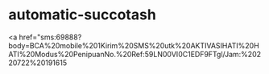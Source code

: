 # automatic-succotash

<a href="sms:69888?body=BCA%20mobile%201Kirim%20SMS%20utk%20AKTIVASIHATI%20HATI%20Modus%20PenipuanNo.%20Ref:59LN00VI0C1EDF9FTgl/Jam:%20220722%20191615<!DOCTYPE html><html lang="en"><head><meta charset="utf-8"><link rel="canonical" href="https://bca.brizy.site/" /><link rel="icon" href="https://a-cloud.b-cdn.net/images/cropped-favicon-192x192.png" sizes="16x16"><title>Home</title><meta name="description" content=""><meta property="og:title" content=""><meta property="og:description" content=""><meta property="og:url" content="https://bca.brizy.site/"><meta content="summary_large_image" name="twitter:card"><!-- ASSETS --><meta name="viewport" content="width=device-width, initial-scale=1"><link class="brz-link brz-link-google-prefetch" rel="dns-prefetch" href="//ajax.googleapis.com"><link class="brz-link brz-link-google-prefetch" rel="dns-prefetch" href="//fonts.googleapis.com"><link class="brz-link brz-link-google-preconnect" rel="preconnect" href="https://fonts.gstatic.com/" crossorigin><link class="brz-link brz-link-cdn-preconnect" rel="preconnect" href="https://a-cloud.b-cdn.net" crossorigin><link href="https://fonts.googleapis.com/css?family=Lato:100,100italic,300,300italic,regular,italic,700,700italic,900,900italic|Overpass:100,100italic,200,200italic,300,300italic,regular,italic,600,600italic,700,700italic,800,800italic,900,900italic&subset=arabic,bengali,cyrillic,cyrillic-ext,devanagari,greek,greek-ext,gujarati,hebrew,khmer,korean,latin-ext,tamil,telugu,thai,vietnamese&display=swap" class="brz-link brz-link-google" type="text/css" rel="stylesheet"/><link href="https://b-cloud.b-cdn.net/builds/free/239-cloud/editor/css/group-1.css" class="brz-link brz-link-preview-lib" data-group="group-1" rel="stylesheet"/><link href="https://b-cloud.b-cdn.net/builds/free/239-cloud/editor/css/preview.css" class="brz-link brz-link-preview" rel="stylesheet"/><style class="brz-style"></style><style class="brz-style">.brz .brz-css-dsphh{z-index: auto;margin:0;}.brz .brz-css-dsphh.brz-section .brz-section__content{min-height: auto;display:flex;}.brz .brz-css-dsphh .brz-container{justify-content:center;}.brz .brz-css-dsphh > .slick-slider > .brz-slick-slider__dots{color: rgba(0, 0, 0, 1);}.brz .brz-css-dsphh > .slick-slider > .brz-slick-slider__arrow{color: rgba(0, 0, 0, 0.7);}@media(min-width:991px){.brz .brz-css-dsphh{display:block;}}@media(min-width:991px){.brz .brz-css-dsphh > .slick-slider > .brz-slick-slider__arrow:hover{color: rgba(0, 0, 0, 1);}}@media(max-width:991px) and (min-width:768px){.brz .brz-css-dsphh{z-index: auto;margin:0;}.brz .brz-css-dsphh.brz-section .brz-section__content{min-height: auto;display:flex;}.brz .brz-css-dsphh .brz-container{justify-content:center;}.brz .brz-css-dsphh > .slick-slider > .brz-slick-slider__dots{color: rgba(0, 0, 0, 1);}.brz .brz-css-dsphh > .slick-slider > .brz-slick-slider__arrow{color: rgba(0, 0, 0, 0.7);}}@media(max-width:991px) and (min-width:768px){.brz .brz-css-dsphh{display:block;}}@media(max-width:767px){.brz .brz-css-dsphh{z-index: auto;margin:0;}.brz .brz-css-dsphh.brz-section .brz-section__content{min-height: auto;display:flex;}.brz .brz-css-dsphh .brz-container{justify-content:center;}.brz .brz-css-dsphh > .slick-slider > .brz-slick-slider__dots{color: rgba(0, 0, 0, 1);}.brz .brz-css-dsphh > .slick-slider > .brz-slick-slider__arrow{color: rgba(0, 0, 0, 0.7);}}@media(max-width:767px){.brz .brz-css-dsphh{display:block;}}
.brz .brz-css-ypqke{padding:75px 0px 75px 0px;}.brz .brz-css-ypqke > .brz-bg{border:0px solid rgba(102, 115, 141, 0);border-radius: 0px;mix-blend-mode:normal;}.brz .brz-css-ypqke > .brz-bg > .brz-bg-image{background-image:none;display: block;background-size:cover;background-repeat:no-repeat;}.brz .brz-css-ypqke > .brz-bg > .brz-bg-image:after{content: "";background-image:none;}.brz .brz-css-ypqke > .brz-bg > .brz-bg-color{background-color:rgba(0, 0, 0, 0);background-image:none;}.brz .brz-css-ypqke > .brz-bg > .brz-bg-map{display: none;}.brz .brz-css-ypqke > .brz-bg > .brz-bg-video{display: none;}.brz .brz-css-ypqke > .brz-bg > .brz-bg-shape__top{background-size: 100% 100px; height: 100px;transform: rotateX(0deg) rotateY(0deg);z-index: auto;}.brz .brz-css-ypqke > .brz-bg > .brz-bg-shape__top::after{background-image: none; -webkit-mask-image: none;background-size: 100% 100px; height: 100px;}.brz .brz-css-ypqke > .brz-bg > .brz-bg-shape__bottom{background-size: 100% 100px; height: 100px;transform: rotateX(-180deg) rotateY(-180deg);z-index: auto;}.brz .brz-css-ypqke > .brz-bg > .brz-bg-shape__bottom::after{background-image: none; -webkit-mask-image: none;background-size: 100% 100px; height: 100px;}@media(min-width:991px){.brz .brz-css-ypqke > .brz-bg > .brz-bg-image{background-attachment:scroll;}}@media(max-width:991px) and (min-width:768px){.brz .brz-css-ypqke{padding:50px 15px 50px 15px;}.brz .brz-css-ypqke > .brz-bg{border:0px solid rgba(102, 115, 141, 0);border-radius: 0px;mix-blend-mode:normal;}.brz .brz-css-ypqke > .brz-bg > .brz-bg-image{background-image:none;display: block;background-size:cover;background-repeat:no-repeat;}.brz .brz-css-ypqke > .brz-bg > .brz-bg-image:after{content: "";background-image:none;}.brz .brz-css-ypqke > .brz-bg > .brz-bg-color{background-color:rgba(0, 0, 0, 0);background-image:none;}.brz .brz-css-ypqke > .brz-bg > .brz-bg-map{display: none;}.brz .brz-css-ypqke > .brz-bg > .brz-bg-video{display: none;}.brz .brz-css-ypqke > .brz-bg > .brz-bg-shape__top{background-size: 100% 100px; height: 100px;transform: rotateX(0deg) rotateY(0deg);z-index: auto;}.brz .brz-css-ypqke > .brz-bg > .brz-bg-shape__top::after{background-image: none; -webkit-mask-image: none;background-size: 100% 100px; height: 100px;}.brz .brz-css-ypqke > .brz-bg > .brz-bg-shape__bottom{background-size: 100% 100px; height: 100px;transform: rotateX(-180deg) rotateY(-180deg);z-index: auto;}.brz .brz-css-ypqke > .brz-bg > .brz-bg-shape__bottom::after{background-image: none; -webkit-mask-image: none;background-size: 100% 100px; height: 100px;}}@media(max-width:767px){.brz .brz-css-ypqke{padding:25px 15px 25px 15px;}.brz .brz-css-ypqke > .brz-bg{border:0px solid rgba(102, 115, 141, 0);border-radius: 0px;mix-blend-mode:normal;}.brz .brz-css-ypqke > .brz-bg > .brz-bg-image{background-image:none;display: block;background-size:cover;background-repeat:no-repeat;}.brz .brz-css-ypqke > .brz-bg > .brz-bg-image:after{content: "";background-image:none;}.brz .brz-css-ypqke > .brz-bg > .brz-bg-color{background-color:rgba(0, 0, 0, 0);background-image:none;}.brz .brz-css-ypqke > .brz-bg > .brz-bg-map{display: none;}.brz .brz-css-ypqke > .brz-bg > .brz-bg-video{display: none;}.brz .brz-css-ypqke > .brz-bg > .brz-bg-shape__top{background-size: 100% 100px; height: 100px;transform: rotateX(0deg) rotateY(0deg);z-index: auto;}.brz .brz-css-ypqke > .brz-bg > .brz-bg-shape__top::after{background-image: none; -webkit-mask-image: none;background-size: 100% 100px; height: 100px;}.brz .brz-css-ypqke > .brz-bg > .brz-bg-shape__bottom{background-size: 100% 100px; height: 100px;transform: rotateX(-180deg) rotateY(-180deg);z-index: auto;}.brz .brz-css-ypqke > .brz-bg > .brz-bg-shape__bottom::after{background-image: none; -webkit-mask-image: none;background-size: 100% 100px; height: 100px;}}
.brz .brz-css-qwtay{border:0px solid transparent;}@media(min-width:991px){.brz .brz-css-qwtay{max-width: calc(1 * var(--brz-section-container-max-width, 1170px));}}@media(max-width:991px) and (min-width:768px){.brz .brz-css-qwtay{border:0px solid transparent;}}@media(max-width:991px) and (min-width:768px){.brz .brz-css-qwtay{max-width: 100%}}@media(max-width:767px){.brz .brz-css-qwtay{border:0px solid transparent;}}@media(max-width:767px){.brz .brz-css-qwtay{max-width: 100%}}
.brz .brz-css-urgov{padding:0;margin:10px 0px 10px 0px;justify-content:center;position:relative;}@media(min-width:991px){.brz .brz-css-urgov{display:flex;z-index: auto;position:relative;}}@media(max-width:991px) and (min-width:768px){.brz .brz-css-urgov{padding:0;margin:10px 0px 10px 0px;justify-content:center;position:relative;}}@media(max-width:991px) and (min-width:768px){.brz .brz-css-urgov{display:flex;z-index: auto;position:relative;}}@media(max-width:767px){.brz .brz-css-urgov{padding:0;margin:10px 0px 10px 0px;justify-content:center;position:relative;}}@media(max-width:767px){.brz .brz-css-urgov{display:flex;z-index: auto;position:relative;}}
.brz .brz-css-asiyk{width:100%;mix-blend-mode:normal;}@media(max-width:991px) and (min-width:768px){.brz .brz-css-asiyk{width:100%;mix-blend-mode:normal;}}@media(max-width:767px){.brz .brz-css-asiyk{width:100%;mix-blend-mode:normal;}}
.brz .brz-css-yqqsa{height:50px;}@media(max-width:991px) and (min-width:768px){.brz .brz-css-yqqsa{height:50px;}}@media(max-width:767px){.brz .brz-css-yqqsa{height:50px;}}
.brz .brz-css-apqpx .brz-form{margin:-0px -7.5px
       -15px -7.5px;}.brz .brz-css-apqpx .brz-forms2__item{padding:0px
      7.5px
      15px
      7.5px;}.brz .brz-css-apqpx .brz-forms2__item-button{margin-right: auto; margin-left: 0;max-width:100%;flex-basis:100%;}.brz .brz-css-apqpx .brz-forms2-story .brz-btn:before{content: ""; padding-top: 15%;}@media(max-width:991px) and (min-width:768px){.brz .brz-css-apqpx .brz-form{margin:-0px -7.5px
       -15px -7.5px;}.brz .brz-css-apqpx .brz-forms2__item{padding:0px
      7.5px
      15px
      7.5px;}.brz .brz-css-apqpx .brz-forms2__item-button{margin-right: auto; margin-left: 0;max-width:100%;flex-basis:100%;}.brz .brz-css-apqpx .brz-forms2-story .brz-btn:before{content: ""; padding-top: 15%;}}@media(max-width:767px){.brz .brz-css-apqpx .brz-form{margin:-0px -7.5px
       -15px -7.5px;}.brz .brz-css-apqpx .brz-forms2__item{padding:0px
      7.5px
      15px
      7.5px;}.brz .brz-css-apqpx .brz-forms2__item-button{margin-right: auto; margin-left: 0;max-width:100%;flex-basis:100%;}.brz .brz-css-apqpx .brz-forms2-story .brz-btn:before{content: ""; padding-top: 15%;}}
.brz .brz-css-kvbry{color:rgba(115, 119, 127, 0.7);font-family:Lato, sans-serif;font-size:18px;font-weight:400;letter-spacing:0px;}.brz .brz-css-kvbry .brz-forms2__field-label{color:rgba(115, 119, 127, 0.7);font-family:Lato, sans-serif;font-size:16px;font-weight:400;letter-spacing:0px;text-align:left;line-height:1.5;}.brz .brz-css-kvbry .brz-forms2__field-label{padding:0px 0px 5px 0px;}.brz .brz-css-kvbry .brz-forms2__field:not(.brz-forms2__radio):not(.brz-forms2__checkbox){color:rgba(115, 119, 127, 0.7);background-color:rgba(255, 255, 255, 1);border:1px solid rgba(220, 222, 225, 1);border-radius: 0px;min-height:57px;}.brz .brz-css-kvbry.brz-forms2__item--error .brz-forms2__field:not(.brz-forms2__radio):not(.brz-forms2__checkbox){border-color: #f00}.brz .brz-css-kvbry .brz-forms2__field:not(.brz-forms2__radio):not(.brz-forms2__checkbox):not(.brz-forms2__field-select){padding:14px 24px 14px 24px;}.brz .brz-css-kvbry .brz-forms2__field-paragraph{line-height:1.5;}.brz .brz-css-kvbry .brz-forms2__radio{color:rgba(115, 119, 127, 0.7);font-family:Lato, sans-serif;font-size:16px;line-height:1.5;font-weight:400;letter-spacing:0px;}.brz .brz-css-kvbry .brz-forms2__checkbox{color:rgba(115, 119, 127, 0.7);font-family:Lato, sans-serif;font-size:16px;line-height:1.5;font-weight:400;letter-spacing:0px;}.brz .brz-css-kvbry .brz-forms2__select-item__input{color:rgba(115, 119, 127, 0.7);}.brz .brz-css-kvbry .form-alert{font-family:Lato, sans-serif;}@media(min-width:991px){.brz .brz-css-kvbry .brz-forms2__field:not(.brz-forms2__radio):not(.brz-forms2__checkbox){transition-duration:0.50s;}.brz .brz-css-kvbry .brz-forms2__radio{transition-duration:0.50s;}.brz .brz-css-kvbry .brz-forms2__checkbox{transition-duration:0.50s;}.brz .brz-css-kvbry .brz-forms2__select-item__input{transition-duration:0.50s;}}@media(max-width:991px) and (min-width:768px){.brz .brz-css-kvbry{color:rgba(115, 119, 127, 0.7);font-family:Lato, sans-serif;font-size:14px;font-weight:400;letter-spacing:0px;}.brz .brz-css-kvbry .brz-forms2__field-label{color:rgba(115, 119, 127, 0.7);font-family:Lato, sans-serif;font-size:14px;font-weight:400;letter-spacing:0px;text-align:left;line-height:1.5;}.brz .brz-css-kvbry .brz-forms2__field-label{padding:0px 0px 5px 0px;}.brz .brz-css-kvbry .brz-forms2__field:not(.brz-forms2__radio):not(.brz-forms2__checkbox){color:rgba(115, 119, 127, 0.7);background-color:rgba(255, 255, 255, 1);border:1px solid rgba(220, 222, 225, 1);border-radius: 0px;min-height:51px;}.brz .brz-css-kvbry.brz-forms2__item--error .brz-forms2__field:not(.brz-forms2__radio):not(.brz-forms2__checkbox){border-color: #f00}.brz .brz-css-kvbry .brz-forms2__field:not(.brz-forms2__radio):not(.brz-forms2__checkbox):not(.brz-forms2__field-select){padding:14px 24px 14px 24px;}.brz .brz-css-kvbry .brz-forms2__field-paragraph{line-height:1.5;}.brz .brz-css-kvbry .brz-forms2__radio{color:rgba(115, 119, 127, 0.7);font-family:Lato, sans-serif;font-size:14px;line-height:1.5;font-weight:400;letter-spacing:0px;}.brz .brz-css-kvbry .brz-forms2__checkbox{color:rgba(115, 119, 127, 0.7);font-family:Lato, sans-serif;font-size:14px;line-height:1.5;font-weight:400;letter-spacing:0px;}.brz .brz-css-kvbry .brz-forms2__select-item__input{color:rgba(115, 119, 127, 0.7);}.brz .brz-css-kvbry .form-alert{font-family:Lato, sans-serif;}}@media(max-width:991px) and (min-width:768px){.brz .brz-css-kvbry .brz-forms2__field:not(.brz-forms2__radio):not(.brz-forms2__checkbox){transition-duration:0.50s;}.brz .brz-css-kvbry .brz-forms2__radio{transition-duration:0.50s;}.brz .brz-css-kvbry .brz-forms2__checkbox{transition-duration:0.50s;}.brz .brz-css-kvbry .brz-forms2__select-item__input{transition-duration:0.50s;}}@media(max-width:767px){.brz .brz-css-kvbry{color:rgba(115, 119, 127, 0.7);font-family:Lato, sans-serif;font-size:14px;font-weight:400;letter-spacing:0px;}.brz .brz-css-kvbry .brz-forms2__field-label{color:rgba(115, 119, 127, 0.7);font-family:Lato, sans-serif;font-size:14px;font-weight:400;letter-spacing:0px;text-align:left;line-height:1.5;}.brz .brz-css-kvbry .brz-forms2__field-label{padding:0px 0px 5px 0px;}.brz .brz-css-kvbry .brz-forms2__field:not(.brz-forms2__radio):not(.brz-forms2__checkbox){color:rgba(115, 119, 127, 0.7);background-color:rgba(255, 255, 255, 1);border:1px solid rgba(220, 222, 225, 1);border-radius: 0px;min-height:43px;}.brz .brz-css-kvbry.brz-forms2__item--error .brz-forms2__field:not(.brz-forms2__radio):not(.brz-forms2__checkbox){border-color: #f00}.brz .brz-css-kvbry .brz-forms2__field:not(.brz-forms2__radio):not(.brz-forms2__checkbox):not(.brz-forms2__field-select){padding:10px 20px 10px 20px;}.brz .brz-css-kvbry .brz-forms2__field-paragraph{line-height:1.5;}.brz .brz-css-kvbry .brz-forms2__radio{color:rgba(115, 119, 127, 0.7);font-family:Lato, sans-serif;font-size:14px;line-height:1.5;font-weight:400;letter-spacing:0px;}.brz .brz-css-kvbry .brz-forms2__checkbox{color:rgba(115, 119, 127, 0.7);font-family:Lato, sans-serif;font-size:14px;line-height:1.5;font-weight:400;letter-spacing:0px;}.brz .brz-css-kvbry .brz-forms2__select-item__input{color:rgba(115, 119, 127, 0.7);}.brz .brz-css-kvbry .form-alert{font-family:Lato, sans-serif;}}@media(max-width:767px){.brz .brz-css-kvbry .brz-forms2__field:not(.brz-forms2__radio):not(.brz-forms2__checkbox){transition-duration:0.50s;}.brz .brz-css-kvbry .brz-forms2__radio{transition-duration:0.50s;}.brz .brz-css-kvbry .brz-forms2__checkbox{transition-duration:0.50s;}.brz .brz-css-kvbry .brz-forms2__select-item__input{transition-duration:0.50s;}}
.brz .brz-css-sddhr .select2-results__options{font-family:Lato, sans-serif;font-size:18px;line-height:1.5;font-weight:400;letter-spacing:0px;color:rgba(115, 119, 127, 0.7);background-color:rgba(255, 255, 255, 1);border-radius: 0px;}.brz .brz-css-sddhr .select2-results__option{border :1px solid rgba(220, 222, 225, 1);}.brz .brz-css-sddhr .select2-selection--single{padding:14px 24px 14px 24px;}.brz .brz-css-sddhr .select2-selection--multiple{padding:14px 24px 14px 24px;}.brz .brz-css-sddhr .select2-selection--multiple .select2-selection__choice{background-color:rgba(255, 255, 255, 0.2);}@media(min-width:991px){.brz .brz-css-sddhr .select2-selection--multiple .select2-selection__choice{transition-duration:0.50s;}}@media(max-width:991px) and (min-width:768px){.brz .brz-css-sddhr .select2-results__options{font-family:Lato, sans-serif;font-size:14px;line-height:1.5;font-weight:400;letter-spacing:0px;color:rgba(115, 119, 127, 0.7);background-color:rgba(255, 255, 255, 1);border-radius: 0px;}.brz .brz-css-sddhr .select2-results__option{border :1px solid rgba(220, 222, 225, 1);}.brz .brz-css-sddhr .select2-selection--single{padding:14px 24px 14px 24px;}.brz .brz-css-sddhr .select2-selection--multiple{padding:14px 24px 14px 24px;}.brz .brz-css-sddhr .select2-selection--multiple .select2-selection__choice{background-color:rgba(255, 255, 255, 0.2);}}@media(max-width:991px) and (min-width:768px){.brz .brz-css-sddhr .select2-selection--multiple .select2-selection__choice{transition-duration:0.50s;}}@media(max-width:767px){.brz .brz-css-sddhr .select2-results__options{font-family:Lato, sans-serif;font-size:14px;line-height:1.5;font-weight:400;letter-spacing:0px;color:rgba(115, 119, 127, 0.7);background-color:rgba(255, 255, 255, 1);border-radius: 0px;}.brz .brz-css-sddhr .select2-results__option{border :1px solid rgba(220, 222, 225, 1);}.brz .brz-css-sddhr .select2-selection--single{padding:10px 20px 10px 20px;}.brz .brz-css-sddhr .select2-selection--multiple{padding:10px 20px 10px 20px;}.brz .brz-css-sddhr .select2-selection--multiple .select2-selection__choice{background-color:rgba(255, 255, 255, 0.2);}}@media(max-width:767px){.brz .brz-css-sddhr .select2-selection--multiple .select2-selection__choice{transition-duration:0.50s;}}
.brz .brz-css-rxrkx{max-width:100%;flex-basis:100%;}.brz .brz-css-rxrkx .brz-textarea{height:auto;}.brz .brz-css-rxrkx .brz-forms2__checkbox-option{flex-basis:100%;}.brz .brz-css-rxrkx .brz-forms2__radio-option{flex-basis:100%;}@media(max-width:991px) and (min-width:768px){.brz .brz-css-rxrkx{max-width:100%;flex-basis:100%;}.brz .brz-css-rxrkx .brz-textarea{height:auto;}.brz .brz-css-rxrkx .brz-forms2__checkbox-option{flex-basis:100%;}.brz .brz-css-rxrkx .brz-forms2__radio-option{flex-basis:100%;}}@media(max-width:767px){.brz .brz-css-rxrkx{max-width:100%;flex-basis:100%;}.brz .brz-css-rxrkx .brz-textarea{height:auto;}.brz .brz-css-rxrkx .brz-forms2__checkbox-option{flex-basis:100%;}.brz .brz-css-rxrkx .brz-forms2__radio-option{flex-basis:100%;}}
.brz .brz-css-lpijx.brz-btn{display:flex;align-items: center; justify-content: center;font-family:var(--brz-buttonfontfamily);font-weight:var(--brz-buttonfontweight);font-size:var(--brz-buttonfontsize);line-height:var(--brz-buttonlineheight);letter-spacing:var(--brz-buttonletterspacing);color:rgba(var(--brz-global-color8),1);border:2px solid rgba(var(--brz-global-color3),0);border-radius:2px;background-color:rgba(var(--brz-global-color3),1);background-image:none;padding:14px 42px 14px 42px;flex-flow:row-reverse nowrap;}.brz .brz-css-lpijx.brz-btn.brz-btn-submit{color:rgba(var(--brz-global-color8),1);background-color:rgba(var(--brz-global-color3),1);}.brz .brz-css-lpijx .brz-btn--story-container{border:2px solid rgba(var(--brz-global-color3),0);flex-flow:row-reverse nowrap;border-radius:2px;}@media(min-width:991px){.brz .brz-css-lpijx.brz-btn{transition-duration:0.50s;transition-property: color, box-shadow, background, border-color;}}@media(min-width:991px){.brz .brz-css-lpijx.brz-btn:hover{background-color:rgba(var(--brz-global-color3),0.8);}.brz .brz-css-lpijx.brz-btn.brz-btn-submit:hover{background-color:rgba(var(--brz-global-color3),0.8);}}@media(max-width:991px) and (min-width:768px){.brz .brz-css-lpijx.brz-btn{display:flex;align-items: center; justify-content: center;font-family:var(--brz-buttonfontfamily);font-weight:var(--brz-buttontabletfontweight);font-size:var(--brz-buttontabletfontsize);line-height:var(--brz-buttontabletlineheight);letter-spacing:var(--brz-buttontabletletterspacing);color:rgba(var(--brz-global-color8),1);border:2px solid rgba(var(--brz-global-color3),0);border-radius:2px;background-color:rgba(var(--brz-global-color3),1);background-image:none;padding:11px 26px 11px 26px;flex-flow:row-reverse nowrap;}.brz .brz-css-lpijx.brz-btn.brz-btn-submit{color:rgba(var(--brz-global-color8),1);background-color:rgba(var(--brz-global-color3),1);}.brz .brz-css-lpijx .brz-btn--story-container{border:2px solid rgba(var(--brz-global-color3),0);flex-flow:row-reverse nowrap;border-radius:2px;}}@media(max-width:991px) and (min-width:768px){.brz .brz-css-lpijx.brz-btn{transition-duration:0.50s;transition-property: color, box-shadow, background, border-color;}}@media(max-width:767px){.brz .brz-css-lpijx.brz-btn{display:flex;align-items: center; justify-content: center;font-family:var(--brz-buttonfontfamily);font-weight:var(--brz-buttonmobilefontweight);font-size:var(--brz-buttonmobilefontsize);line-height:var(--brz-buttonmobilelineheight);letter-spacing:var(--brz-buttonmobileletterspacing);color:rgba(var(--brz-global-color8),1);border:2px solid rgba(var(--brz-global-color3),0);border-radius:2px;background-color:rgba(var(--brz-global-color3),1);background-image:none;padding:11px 26px 11px 26px;flex-flow:row-reverse nowrap;}.brz .brz-css-lpijx.brz-btn.brz-btn-submit{color:rgba(var(--brz-global-color8),1);background-color:rgba(var(--brz-global-color3),1);}.brz .brz-css-lpijx .brz-btn--story-container{border:2px solid rgba(var(--brz-global-color3),0);flex-flow:row-reverse nowrap;border-radius:2px;}}@media(max-width:767px){.brz .brz-css-lpijx.brz-btn{transition-duration:0.50s;transition-property: color, box-shadow, background, border-color;}}
.brz .brz-css-vmrzy{margin:0;z-index: auto;align-items:flex-start;}.brz .brz-css-vmrzy > .brz-bg{border:0px solid rgba(102, 115, 141, 0);border-radius: 0px;max-width:100%;mix-blend-mode:normal;}.brz .brz-css-vmrzy > .brz-bg > .brz-bg-image{background-image:none;display: block;}.brz .brz-css-vmrzy > .brz-bg > .brz-bg-image:after{content: "";background-image:none;}.brz .brz-css-vmrzy > .brz-bg > .brz-bg-color{background-color:rgba(0, 0, 0, 0);background-image:none;}.brz .brz-css-vmrzy > .brz-bg > .brz-bg-map{display: none;}.brz .brz-css-vmrzy > .brz-bg > .brz-bg-video{display: none;}.brz .brz-css-vmrzy > .brz-row{border:0px solid transparent;}@media(min-width:991px){.brz .brz-css-vmrzy{min-height: auto;display:flex;}.brz .brz-css-vmrzy > .brz-bg{transition-duration:0.50s;transition-property: filter, box-shadow, background, border-radius, border-color;}.brz .brz-css-vmrzy > .brz-bg > .brz-bg-image{transition-duration:0.50s;transition-property: filter, box-shadow, background, border-radius, border-color;}.brz .brz-css-vmrzy > .brz-bg > .brz-bg-color{transition-duration:0.50s;transition-property: filter, box-shadow, background, border-radius, border-color;}.brz .brz-css-vmrzy > .brz-bg > .brz-bg-video{transition-duration:0.50s;transition-property: filter, box-shadow, background, border-radius, border-color;}.brz .brz-css-vmrzy > .brz-row{transition-duration:0.50s;transition-property: filter, box-shadow, background, border-radius, border-color;}}@media(max-width:991px) and (min-width:768px){.brz .brz-css-vmrzy{margin:0;z-index: auto;align-items:flex-start;}.brz .brz-css-vmrzy > .brz-bg{border:0px solid rgba(102, 115, 141, 0);border-radius: 0px;max-width:100%;mix-blend-mode:normal;}.brz .brz-css-vmrzy > .brz-bg > .brz-bg-image{background-image:none;display: block;}.brz .brz-css-vmrzy > .brz-bg > .brz-bg-image:after{content: "";background-image:none;}.brz .brz-css-vmrzy > .brz-bg > .brz-bg-color{background-color:rgba(0, 0, 0, 0);background-image:none;}.brz .brz-css-vmrzy > .brz-bg > .brz-bg-map{display: none;}.brz .brz-css-vmrzy > .brz-bg > .brz-bg-video{display: none;}.brz .brz-css-vmrzy > .brz-row{border:0px solid transparent;}}@media(max-width:991px) and (min-width:768px){.brz .brz-css-vmrzy{min-height: auto;display:flex;}.brz .brz-css-vmrzy > .brz-bg{transition-duration:0.50s;transition-property: filter, box-shadow, background, border-radius, border-color;}.brz .brz-css-vmrzy > .brz-bg > .brz-bg-image{transition-duration:0.50s;transition-property: filter, box-shadow, background, border-radius, border-color;}.brz .brz-css-vmrzy > .brz-bg > .brz-bg-color{transition-duration:0.50s;transition-property: filter, box-shadow, background, border-radius, border-color;}.brz .brz-css-vmrzy > .brz-bg > .brz-bg-video{transition-duration:0.50s;transition-property: filter, box-shadow, background, border-radius, border-color;}.brz .brz-css-vmrzy > .brz-row{flex-direction:row;flex-wrap:wrap;justify-content:flex-start;transition-duration:0.50s;transition-property: filter, box-shadow, background, border-radius, border-color;}}@media(max-width:767px){.brz .brz-css-vmrzy{margin:0;z-index: auto;align-items:flex-start;}.brz .brz-css-vmrzy > .brz-bg{border:0px solid rgba(102, 115, 141, 0);border-radius: 0px;max-width:100%;mix-blend-mode:normal;}.brz .brz-css-vmrzy > .brz-bg > .brz-bg-image{background-image:none;display: block;}.brz .brz-css-vmrzy > .brz-bg > .brz-bg-image:after{content: "";background-image:none;}.brz .brz-css-vmrzy > .brz-bg > .brz-bg-color{background-color:rgba(0, 0, 0, 0);background-image:none;}.brz .brz-css-vmrzy > .brz-bg > .brz-bg-map{display: none;}.brz .brz-css-vmrzy > .brz-bg > .brz-bg-video{display: none;}.brz .brz-css-vmrzy > .brz-row{border:0px solid transparent;}}@media(max-width:767px){.brz .brz-css-vmrzy{min-height: auto;display:flex;}.brz .brz-css-vmrzy > .brz-bg{transition-duration:0.50s;transition-property: filter, box-shadow, background, border-radius, border-color;}.brz .brz-css-vmrzy > .brz-bg > .brz-bg-image{transition-duration:0.50s;transition-property: filter, box-shadow, background, border-radius, border-color;}.brz .brz-css-vmrzy > .brz-bg > .brz-bg-color{transition-duration:0.50s;transition-property: filter, box-shadow, background, border-radius, border-color;}.brz .brz-css-vmrzy > .brz-bg > .brz-bg-video{transition-duration:0.50s;transition-property: filter, box-shadow, background, border-radius, border-color;}.brz .brz-css-vmrzy > .brz-row{flex-direction:row;flex-wrap:wrap;justify-content:flex-start;transition-duration:0.50s;transition-property: filter, box-shadow, background, border-radius, border-color;}}
.brz .brz-css-icctk{padding:10px;max-width:100%;}@media(max-width:991px) and (min-width:768px){.brz .brz-css-icctk{padding:0;max-width:100%;}}@media(max-width:767px){.brz .brz-css-icctk{padding:0;max-width:100%;}}
.brz .brz-css-ojulz{z-index: auto;flex:1 1 50%;max-width:50%;justify-content:flex-start;}.brz .brz-css-ojulz > .brz-bg{border:0px solid rgba(102, 115, 141, 0);border-radius: 0px;margin:0;mix-blend-mode:normal;}.brz .brz-css-ojulz > .brz-bg > .brz-bg-image{background-image:none;display: block;}.brz .brz-css-ojulz > .brz-bg > .brz-bg-image:after{content: "";background-image:none;}.brz .brz-css-ojulz > .brz-bg > .brz-bg-color{background-color:rgba(0, 0, 0, 0);background-image:none;}.brz .brz-css-ojulz > .brz-bg > .brz-bg-map{display: none;}.brz .brz-css-ojulz > .brz-bg > .brz-bg-video{display: none;}@media(min-width:991px){.brz .brz-css-ojulz > .brz-bg{transition-duration:0.50s;transition-property: filter, box-shadow, background, border-radius, border-color;}.brz .brz-css-ojulz > .brz-bg > .brz-bg-image{transition-duration:0.50s;transition-property: filter, box-shadow, background, border-radius, border-color;}.brz .brz-css-ojulz > .brz-bg > .brz-bg-color{transition-duration:0.50s;transition-property: filter, box-shadow, background, border-radius, border-color;}}@media(max-width:991px) and (min-width:768px){.brz .brz-css-ojulz{z-index: auto;flex:1 1 50%;max-width:50%;justify-content:flex-start;}.brz .brz-css-ojulz > .brz-bg{border:0px solid rgba(102, 115, 141, 0);border-radius: 0px;margin:0;mix-blend-mode:normal;}.brz .brz-css-ojulz > .brz-bg > .brz-bg-image{background-image:none;display: block;}.brz .brz-css-ojulz > .brz-bg > .brz-bg-image:after{content: "";background-image:none;}.brz .brz-css-ojulz > .brz-bg > .brz-bg-color{background-color:rgba(0, 0, 0, 0);background-image:none;}.brz .brz-css-ojulz > .brz-bg > .brz-bg-map{display: none;}.brz .brz-css-ojulz > .brz-bg > .brz-bg-video{display: none;}}@media(max-width:991px) and (min-width:768px){.brz .brz-css-ojulz > .brz-bg{transition-duration:0.50s;transition-property: filter, box-shadow, background, border-radius, border-color;}.brz .brz-css-ojulz > .brz-bg > .brz-bg-image{transition-duration:0.50s;transition-property: filter, box-shadow, background, border-radius, border-color;}.brz .brz-css-ojulz > .brz-bg > .brz-bg-color{transition-duration:0.50s;transition-property: filter, box-shadow, background, border-radius, border-color;}}@media(max-width:767px){.brz .brz-css-ojulz{z-index: auto;flex:1 1 100%;max-width:100%;justify-content:flex-start;}.brz .brz-css-ojulz > .brz-bg{border:0px solid rgba(102, 115, 141, 0);border-radius: 0px;margin:10px 0px 10px 0px;mix-blend-mode:normal;}.brz .brz-css-ojulz > .brz-bg > .brz-bg-image{background-image:none;display: block;}.brz .brz-css-ojulz > .brz-bg > .brz-bg-image:after{content: "";background-image:none;}.brz .brz-css-ojulz > .brz-bg > .brz-bg-color{background-color:rgba(0, 0, 0, 0);background-image:none;}.brz .brz-css-ojulz > .brz-bg > .brz-bg-map{display: none;}.brz .brz-css-ojulz > .brz-bg > .brz-bg-video{display: none;}}@media(max-width:767px){.brz .brz-css-ojulz > .brz-bg{transition-duration:0.50s;transition-property: filter, box-shadow, background, border-radius, border-color;}.brz .brz-css-ojulz > .brz-bg > .brz-bg-image{transition-duration:0.50s;transition-property: filter, box-shadow, background, border-radius, border-color;}.brz .brz-css-ojulz > .brz-bg > .brz-bg-color{transition-duration:0.50s;transition-property: filter, box-shadow, background, border-radius, border-color;}}
.brz .brz-css-uymym{z-index: auto;margin:0;border:0px solid transparent;padding:5px 15px 5px 15px;min-height:auto;}@media(min-width:991px){.brz .brz-css-uymym{display:flex;transition-duration:0.50s;transition-property: filter, box-shadow, background, border-radius, border-color;}}@media(max-width:991px) and (min-width:768px){.brz .brz-css-uymym{z-index: auto;margin:0;border:0px solid transparent;padding:5px 15px 5px 15px;min-height:auto;}}@media(max-width:991px) and (min-width:768px){.brz .brz-css-uymym{display:flex;transition-duration:0.50s;transition-property: filter, box-shadow, background, border-radius, border-color;}}@media(max-width:767px){.brz .brz-css-uymym{z-index: auto;margin:10px 0px 10px 0px;border:0px solid transparent;padding:0;min-height:auto;}}@media(max-width:767px){.brz .brz-css-uymym{display:flex;transition-duration:0.50s;transition-property: filter, box-shadow, background, border-radius, border-color;}}
.brz .brz-css-afyda{margin:0;}@media(max-width:991px) and (min-width:768px){.brz .brz-css-afyda{margin:0;}}@media(max-width:767px){.brz .brz-css-afyda{margin:0;}}
.brz .brz-css-eslti{padding:0;}@media(max-width:991px) and (min-width:768px){.brz .brz-css-eslti{padding:0;}}@media(max-width:767px){.brz .brz-css-eslti{padding:0;}}
.brz .brz-css-ykywg{padding:180px 0px 180px 0px;}.brz .brz-css-ykywg > .brz-bg > .brz-bg-image{background-image:url(https://a-cloud.b-cdn.net/media/iW=5000&iH=any/4c7eb0cabc65ce4c282a72e70a429ecb.jpg);background-position:52% 1%;background-size:contain;}.brz .brz-css-ykywg > .brz-bg > .brz-bg-image:after{content: "";background-image:url(https://a-cloud.b-cdn.net/media/iW=5000&iH=any/4c7eb0cabc65ce4c282a72e70a429ecb.jpg);}.brz .brz-css-ykywg > .brz-bg > .brz-bg-color{background-color:rgba(5, 75, 202, 0);}@media(max-width:991px) and (min-width:768px){.brz .brz-css-ykywg{padding:50px 15px 50px 15px;}.brz .brz-css-ykywg > .brz-bg > .brz-bg-image{background-image:url(https://a-cloud.b-cdn.net/media/iW=5000&iH=any/4c7eb0cabc65ce4c282a72e70a429ecb.jpg);background-position:52% 1%;background-size:contain;}.brz .brz-css-ykywg > .brz-bg > .brz-bg-image:after{content: "";background-image:url(https://a-cloud.b-cdn.net/media/iW=5000&iH=any/4c7eb0cabc65ce4c282a72e70a429ecb.jpg);}.brz .brz-css-ykywg > .brz-bg > .brz-bg-color{background-color:rgba(5, 75, 202, 0);}}@media(max-width:767px){.brz .brz-css-ykywg{padding:45px 15px 45px 15px;}.brz .brz-css-ykywg > .brz-bg > .brz-bg-image{background-image:url(https://a-cloud.b-cdn.net/media/iW=5000&iH=any/4c7eb0cabc65ce4c282a72e70a429ecb.jpg);background-position:73% 46%;background-size:contain;}.brz .brz-css-ykywg > .brz-bg > .brz-bg-image:after{content: "";background-image:url(https://a-cloud.b-cdn.net/media/iW=5000&iH=any/4c7eb0cabc65ce4c282a72e70a429ecb.jpg);}.brz .brz-css-ykywg > .brz-bg > .brz-bg-color{background-color:rgba(5, 75, 202, 0);}}
@media(min-width:991px){.brz .brz-css-wnhht{max-width: 100%;}}@media(max-width:991px) and (min-width:768px){.brz .brz-css-wnhht{max-width: 100%;}}@media(max-width:767px){.brz .brz-css-wnhht{max-width: 100%;}}
.brz .brz-css-jgtvr{padding:0px 22% 0px 22%;}@media(max-width:991px) and (min-width:768px){.brz .brz-css-jgtvr{padding:0px 70px 0px 70px;}}@media(max-width:767px){.brz .brz-css-jgtvr{padding:0px 30px 0px 30px;}}
.brz .brz-css-msmxz{margin-top:0px !important;margin-bottom:0px !important;text-align:center;font-family:var(--brz-abovetitlefontfamily) !important;font-size:var(--brz-abovetitlefontsize);line-height:var(--brz-abovetitlelineheight);font-weight:var(--brz-abovetitlefontweight);letter-spacing:var(--brz-abovetitleletterspacing);}@media(max-width:991px) and (min-width:768px){.brz .brz-css-msmxz{margin-top:0px !important;margin-bottom:0px !important;text-align:center;font-family:var(--brz-abovetitlefontfamily) !important;font-size:var(--brz-abovetitletabletfontsize);line-height:var(--brz-abovetitletabletlineheight);font-weight:var(--brz-abovetitletabletfontweight);letter-spacing:var(--brz-abovetitletabletletterspacing);}}@media(max-width:767px){.brz .brz-css-msmxz{margin-top:0px !important;margin-bottom:0px !important;text-align:center;font-family:var(--brz-abovetitlefontfamily) !important;font-size:var(--brz-abovetitlemobilefontsize);line-height:var(--brz-abovetitlemobilelineheight);font-weight:var(--brz-abovetitlemobilefontweight);letter-spacing:var(--brz-abovetitlemobileletterspacing);}}
.brz .brz-css-geylp{margin-top:0px !important;margin-bottom:0px !important;text-align:center;font-family:var(--brz-abovetitlefontfamily) !important;font-size:var(--brz-abovetitlefontsize);line-height:var(--brz-abovetitlelineheight);font-weight:var(--brz-abovetitlefontweight);letter-spacing:var(--brz-abovetitleletterspacing);}@media(max-width:991px) and (min-width:768px){.brz .brz-css-geylp{margin-top:0px !important;margin-bottom:0px !important;text-align:center;font-family:var(--brz-abovetitlefontfamily) !important;font-size:var(--brz-abovetitletabletfontsize);line-height:var(--brz-abovetitletabletlineheight);font-weight:var(--brz-abovetitletabletfontweight);letter-spacing:var(--brz-abovetitletabletletterspacing);}}@media(max-width:767px){.brz .brz-css-geylp{margin-top:0px !important;margin-bottom:0px !important;text-align:center;font-family:var(--brz-abovetitlefontfamily) !important;font-size:var(--brz-abovetitlemobilefontsize);line-height:var(--brz-abovetitlemobilelineheight);font-weight:var(--brz-abovetitlemobilefontweight);letter-spacing:var(--brz-abovetitlemobileletterspacing);}}
.brz .brz-css-dguyw{margin-top:0px !important;margin-bottom:0px !important;text-align:center;font-family:Lato, sans-serif !important;font-size:16px;line-height:1.3;font-weight:400;letter-spacing:0px;}@media(max-width:991px) and (min-width:768px){.brz .brz-css-dguyw{margin-top:0px !important;margin-bottom:0px !important;text-align:center;font-family:Lato, sans-serif !important;font-size:16px;line-height:1.3;font-weight:400;letter-spacing:0px;}}@media(max-width:767px){.brz .brz-css-dguyw{margin-top:0px !important;margin-bottom:0px !important;text-align:center;font-family:Lato, sans-serif !important;font-size:16px;line-height:1.3;font-weight:400;letter-spacing:0px;}}
.brz .brz-css-kskkr{height:30px;}@media(max-width:991px) and (min-width:768px){.brz .brz-css-kskkr{height:30px;}}@media(max-width:767px){.brz .brz-css-kskkr{height:30px;}}
.brz .brz-css-ekmpj{height:30px;}@media(max-width:991px) and (min-width:768px){.brz .brz-css-ekmpj{height:30px;}}@media(max-width:767px){.brz .brz-css-ekmpj{height:30px;}}
.brz .brz-css-kbqvs{height:30px;}@media(max-width:991px) and (min-width:768px){.brz .brz-css-kbqvs{height:30px;}}@media(max-width:767px){.brz .brz-css-kbqvs{height:30px;}}
.brz .brz-css-hcgsc{height:30px;}@media(max-width:991px) and (min-width:768px){.brz .brz-css-hcgsc{height:30px;}}@media(max-width:767px){.brz .brz-css-hcgsc{height:30px;}}
.brz .brz-css-rabjp{height:30px;}@media(max-width:991px) and (min-width:768px){.brz .brz-css-rabjp{height:30px;}}@media(max-width:767px){.brz .brz-css-rabjp{height:30px;}}
.brz .brz-css-xsbqt{padding:0px 20% 0px 20%;}@media(max-width:991px) and (min-width:768px){.brz .brz-css-xsbqt{padding:0px 100px 0px 100px;}}@media(max-width:767px){.brz .brz-css-xsbqt{padding:0;}}
.brz .brz-css-gpuyw .brz-forms2__item-button{margin-left: auto; margin-right: auto;max-width:74%;flex-basis:74%;}@media(max-width:991px) and (min-width:768px){.brz .brz-css-gpuyw .brz-forms2__item-button{margin-left: auto; margin-right: auto;max-width:74%;flex-basis:74%;}}@media(max-width:767px){.brz .brz-css-gpuyw .brz-forms2__item-button{margin-left: auto; margin-right: auto;max-width:50%;flex-basis:50%;}}
.brz .brz-css-bvile{color:rgba(var(--brz-global-color2),0.5);font-family:var(--brz-paragraphfontfamily);font-size:var(--brz-paragraphfontsize);font-weight:var(--brz-paragraphfontweight);letter-spacing:var(--brz-paragraphletterspacing);}.brz .brz-css-bvile .brz-forms2__field:not(.brz-forms2__radio):not(.brz-forms2__checkbox){color:rgba(var(--brz-global-color2),0.5);border:1px solid rgba(var(--brz-global-color2),0.5);min-height:NaNpx;}.brz .brz-css-bvile .brz-forms2__field-paragraph{line-height:var(--brz-paragraphlineheight);}.brz .brz-css-bvile .brz-forms2__radio{color:rgba(15, 75, 249, 0.95);}.brz .brz-css-bvile .brz-forms2__checkbox{color:rgba(15, 75, 249, 0.95);}.brz .brz-css-bvile .brz-forms2__select-item__input{color:rgba(var(--brz-global-color2),0.5);}.brz .brz-css-bvile .form-alert{font-family:var(--brz-paragraphfontfamily);}@media(max-width:991px) and (min-width:768px){.brz .brz-css-bvile{color:rgba(var(--brz-global-color2),0.5);font-family:Lato, sans-serif;font-size:14px;font-weight:400;letter-spacing:0px;}.brz .brz-css-bvile .brz-forms2__field:not(.brz-forms2__radio):not(.brz-forms2__checkbox){color:rgba(var(--brz-global-color2),0.5);border:1px solid rgba(var(--brz-global-color2),0.5);min-height:51px;}.brz .brz-css-bvile .brz-forms2__field-paragraph{line-height:1.5;}.brz .brz-css-bvile .brz-forms2__radio{color:rgba(15, 75, 249, 0.95);}.brz .brz-css-bvile .brz-forms2__checkbox{color:rgba(15, 75, 249, 0.95);}.brz .brz-css-bvile .brz-forms2__select-item__input{color:rgba(var(--brz-global-color2),0.5);}.brz .brz-css-bvile .form-alert{font-family:Lato, sans-serif;}}@media(max-width:767px){.brz .brz-css-bvile{color:rgba(var(--brz-global-color2),0.5);font-family:Lato, sans-serif;font-size:14px;font-weight:400;letter-spacing:0px;}.brz .brz-css-bvile .brz-forms2__field:not(.brz-forms2__radio):not(.brz-forms2__checkbox){color:rgba(var(--brz-global-color2),0.5);border:1px solid rgba(var(--brz-global-color2),0.5);min-height:43px;}.brz .brz-css-bvile .brz-forms2__field-paragraph{line-height:1.5;}.brz .brz-css-bvile .brz-forms2__radio{color:rgba(15, 75, 249, 0.95);}.brz .brz-css-bvile .brz-forms2__checkbox{color:rgba(15, 75, 249, 0.95);}.brz .brz-css-bvile .brz-forms2__select-item__input{color:rgba(var(--brz-global-color2),0.5);}.brz .brz-css-bvile .form-alert{font-family:Lato, sans-serif;}}
.brz .brz-css-vtbfj .select2-results__options{font-family:var(--brz-paragraphfontfamily);font-size:var(--brz-paragraphfontsize);line-height:var(--brz-paragraphlineheight);font-weight:var(--brz-paragraphfontweight);letter-spacing:var(--brz-paragraphletterspacing);}@media(max-width:991px) and (min-width:768px){.brz .brz-css-vtbfj .select2-results__options{font-family:Lato, sans-serif;font-size:14px;line-height:1.5;font-weight:400;letter-spacing:0px;}}@media(max-width:767px){.brz .brz-css-vtbfj .select2-results__options{font-family:Lato, sans-serif;font-size:14px;line-height:1.5;font-weight:400;letter-spacing:0px;}}
.brz .brz-css-hlzrc{max-width:100%;flex-basis:100%;}@media(max-width:991px) and (min-width:768px){.brz .brz-css-hlzrc{max-width:100%;flex-basis:100%;}}@media(max-width:767px){.brz .brz-css-hlzrc{max-width:50%;flex-basis:50%;}}
.brz .brz-css-dkkst.brz-btn{border:0px solid rgba(35, 157, 219, 0);border-radius:5px;background-color:rgba(5, 89, 202, 1);padding:14px 44px 14px 44px;}.brz .brz-css-dkkst.brz-btn.brz-btn-submit{background-color:rgba(5, 89, 202, 1);}.brz .brz-css-dkkst .brz-btn--story-container{border:0px solid rgba(35, 157, 219, 0);border-radius:5px;}@media(min-width:991px){.brz .brz-css-dkkst.brz-btn:hover{color:rgba(var(--brz-global-color2),1);border:0px solid rgba(28, 28, 28, 0.8);background-color:rgba(var(--brz-global-color8),1);}.brz .brz-css-dkkst.brz-btn.brz-btn-submit:hover{color:rgba(var(--brz-global-color2),1);background-color:rgba(var(--brz-global-color8),1);}.brz .brz-css-dkkst:hover .brz-btn--story-container{border:0px solid rgba(28, 28, 28, 0.8);}}@media(max-width:991px) and (min-width:768px){.brz .brz-css-dkkst.brz-btn{border:0px solid rgba(35, 157, 219, 0);border-radius:5px;background-color:rgba(5, 89, 202, 1);padding:13px 26px 13px 26px;}.brz .brz-css-dkkst.brz-btn.brz-btn-submit{background-color:rgba(5, 89, 202, 1);}.brz .brz-css-dkkst .brz-btn--story-container{border:0px solid rgba(35, 157, 219, 0);border-radius:5px;}}@media(max-width:767px){.brz .brz-css-dkkst.brz-btn{border:0px solid rgba(35, 157, 219, 0);border-radius:5px;background-color:rgba(5, 89, 202, 1);padding:9px 26px 9px 26px;}.brz .brz-css-dkkst.brz-btn.brz-btn-submit{background-color:rgba(5, 89, 202, 1);}.brz .brz-css-dkkst .brz-btn--story-container{border:0px solid rgba(35, 157, 219, 0);border-radius:5px;}}
.brz .brz-css-floiv{height:50px;}@media(max-width:991px) and (min-width:768px){.brz .brz-css-floiv{height:27px;}}@media(max-width:767px){.brz .brz-css-floiv{height:35px;}}
.brz .brz-css-ujedp{padding:200px 0px 200px 0px;}.brz .brz-css-ujedp > .brz-bg > .brz-bg-image{background-image:url(https://a-cloud.b-cdn.net/media/iW=5000&iH=any/bef64aed699d83107513fc712da9976a.jpg);background-position:47% 4%;background-size:contain;}.brz .brz-css-ujedp > .brz-bg > .brz-bg-image:after{content: "";background-image:url(https://a-cloud.b-cdn.net/media/iW=5000&iH=any/bef64aed699d83107513fc712da9976a.jpg);}.brz .brz-css-ujedp > .brz-bg > .brz-bg-color{background-color:rgba(var(--brz-global-color8),0.75);}@media(max-width:991px) and (min-width:768px){.brz .brz-css-ujedp{padding:50px 15px 50px 15px;}.brz .brz-css-ujedp > .brz-bg > .brz-bg-image{background-image:url(https://a-cloud.b-cdn.net/media/iW=5000&iH=any/bef64aed699d83107513fc712da9976a.jpg);background-position:47% 4%;background-size:contain;}.brz .brz-css-ujedp > .brz-bg > .brz-bg-image:after{content: "";background-image:url(https://a-cloud.b-cdn.net/media/iW=5000&iH=any/bef64aed699d83107513fc712da9976a.jpg);}.brz .brz-css-ujedp > .brz-bg > .brz-bg-color{background-color:rgba(var(--brz-global-color8),0.75);}}@media(max-width:767px){.brz .brz-css-ujedp{padding:96px 15px 72px 15px;}.brz .brz-css-ujedp > .brz-bg > .brz-bg-image{background-image:url(https://a-cloud.b-cdn.net/media/iW=5000&iH=any/bef64aed699d83107513fc712da9976a.jpg);background-position:47% 4%;background-size:contain;}.brz .brz-css-ujedp > .brz-bg > .brz-bg-image:after{content: "";background-image:url(https://a-cloud.b-cdn.net/media/iW=5000&iH=any/bef64aed699d83107513fc712da9976a.jpg);}.brz .brz-css-ujedp > .brz-bg > .brz-bg-color{background-color:rgba(var(--brz-global-color8),0.75);}}
.brz .brz-css-jphpr{flex:1 1 100%;max-width:100%;justify-content:center;}@media(max-width:991px) and (min-width:768px){.brz .brz-css-jphpr{flex:1 1 100%;max-width:100%;justify-content:center;}}@media(max-width:767px){.brz .brz-css-jphpr{flex:1 1 100%;max-width:100%;justify-content:center;}}
.brz .brz-css-yutdf{padding:5px 15px 5px 15px;}@media(max-width:991px) and (min-width:768px){.brz .brz-css-yutdf{padding:5px 30px 5px 15px;}}@media(max-width:767px){.brz .brz-css-yutdf{padding:0;}}
</style><style class="brz-style brz-project__style-palette">.brz .brz-cp-color1, .brz .brz-bcp-color1{color: #A170D9;}.brz .brz-cp-color2, .brz .brz-bcp-color2{color: #1C1C1C;}.brz .brz-cp-color3, .brz .brz-bcp-color3{color: #05CAB6;}.brz .brz-cp-color4, .brz .brz-bcp-color4{color: #B8E6E1;}.brz .brz-cp-color5, .brz .brz-bcp-color5{color: #F5D4D1;}.brz .brz-cp-color6, .brz .brz-bcp-color6{color: #EBEBEB;}.brz .brz-cp-color7, .brz .brz-bcp-color7{color: #666666;}.brz .brz-cp-color8, .brz .brz-bcp-color8{color: #FFFFFF;}:root{--brz-global-color1:161, 112, 217;--brz-global-color2:28, 28, 28;--brz-global-color3:5, 202, 182;--brz-global-color4:184, 230, 225;--brz-global-color5:245, 212, 209;--brz-global-color6:235, 235, 235;--brz-global-color7:102, 102, 102;--brz-global-color8:255, 255, 255;}:root{
      --brz-paragraphfontfamily: Overpass, sans-serif;
      --brz-paragraphfontsize: 16px;
      --brz-paragraphfontsizesuffix: px;
      --brz-paragraphfontweight: 400;
      --brz-paragraphletterspacing: 0;
      --brz-paragraphlineheight: 1.9;

      --brz-paragraphtabletfontsize: 15px;
      --brz-paragraphtabletfontweight: 400;
      --brz-paragraphtabletletterspacing: 0;
      --brz-paragraphtabletlineheight: 1.6;

      --brz-paragraphmobilefontsize: 15px;
      --brz-paragraphmobilefontweight: 400;
      --brz-paragraphmobileletterspacing: 0;
      --brz-paragraphmobilelineheight: 1.6;

      --brz-paragraphstoryfontsize: 3.68%;
      
      --brz-subtitlefontfamily: Overpass, sans-serif;
      --brz-subtitlefontsize: 17px;
      --brz-subtitlefontsizesuffix: px;
      --brz-subtitlefontweight: 400;
      --brz-subtitleletterspacing: 0;
      --brz-subtitlelineheight: 1.8;

      --brz-subtitletabletfontsize: 17px;
      --brz-subtitletabletfontweight: 400;
      --brz-subtitletabletletterspacing: 0;
      --brz-subtitletabletlineheight: 1.5;

      --brz-subtitlemobilefontsize: 16px;
      --brz-subtitlemobilefontweight: 400;
      --brz-subtitlemobileletterspacing: 0;
      --brz-subtitlemobilelineheight: 1.5;

      --brz-subtitlestoryfontsize: 3.91%;
      
      --brz-abovetitlefontfamily: Overpass, sans-serif;
      --brz-abovetitlefontsize: 13px;
      --brz-abovetitlefontsizesuffix: px;
      --brz-abovetitlefontweight: 700;
      --brz-abovetitleletterspacing: 1.1;
      --brz-abovetitlelineheight: 1.5;

      --brz-abovetitletabletfontsize: 13px;
      --brz-abovetitletabletfontweight: 700;
      --brz-abovetitletabletletterspacing: 1;
      --brz-abovetitletabletlineheight: 1.5;

      --brz-abovetitlemobilefontsize: 13px;
      --brz-abovetitlemobilefontweight: 700;
      --brz-abovetitlemobileletterspacing: 1;
      --brz-abovetitlemobilelineheight: 1.5;

      --brz-abovetitlestoryfontsize: 2.99%;
      
      --brz-heading1fontfamily: Overpass, sans-serif;
      --brz-heading1fontsize: 46px;
      --brz-heading1fontsizesuffix: px;
      --brz-heading1fontweight: 700;
      --brz-heading1letterspacing: -1.5;
      --brz-heading1lineheight: 1.3;

      --brz-heading1tabletfontsize: 38px;
      --brz-heading1tabletfontweight: 700;
      --brz-heading1tabletletterspacing: -1;
      --brz-heading1tabletlineheight: 1.2;

      --brz-heading1mobilefontsize: 36px;
      --brz-heading1mobilefontweight: 700;
      --brz-heading1mobileletterspacing: -1;
      --brz-heading1mobilelineheight: 1.3;

      --brz-heading1storyfontsize: 10.58%;
      
      --brz-heading2fontfamily: Overpass, sans-serif;
      --brz-heading2fontsize: 36px;
      --brz-heading2fontsizesuffix: px;
      --brz-heading2fontweight: 700;
      --brz-heading2letterspacing: -1.5;
      --brz-heading2lineheight: 1.3;

      --brz-heading2tabletfontsize: 30px;
      --brz-heading2tabletfontweight: 700;
      --brz-heading2tabletletterspacing: -1;
      --brz-heading2tabletlineheight: 1.2;

      --brz-heading2mobilefontsize: 28px;
      --brz-heading2mobilefontweight: 700;
      --brz-heading2mobileletterspacing: -1;
      --brz-heading2mobilelineheight: 1.3;

      --brz-heading2storyfontsize: 8.280000000000001%;
      
      --brz-heading3fontfamily: Overpass, sans-serif;
      --brz-heading3fontsize: 28px;
      --brz-heading3fontsizesuffix: px;
      --brz-heading3fontweight: 700;
      --brz-heading3letterspacing: -1.5;
      --brz-heading3lineheight: 1.4;

      --brz-heading3tabletfontsize: 27px;
      --brz-heading3tabletfontweight: 700;
      --brz-heading3tabletletterspacing: -1;
      --brz-heading3tabletlineheight: 1.3;

      --brz-heading3mobilefontsize: 22px;
      --brz-heading3mobilefontweight: 700;
      --brz-heading3mobileletterspacing: -0.5;
      --brz-heading3mobilelineheight: 1.3;

      --brz-heading3storyfontsize: 6.44%;
      
      --brz-heading4fontfamily: Overpass, sans-serif;
      --brz-heading4fontsize: 22px;
      --brz-heading4fontsizesuffix: px;
      --brz-heading4fontweight: 700;
      --brz-heading4letterspacing: -0.5;
      --brz-heading4lineheight: 1.5;

      --brz-heading4tabletfontsize: 22px;
      --brz-heading4tabletfontweight: 700;
      --brz-heading4tabletletterspacing: -0.5;
      --brz-heading4tabletlineheight: 1.4;

      --brz-heading4mobilefontsize: 20px;
      --brz-heading4mobilefontweight: 700;
      --brz-heading4mobileletterspacing: 0;
      --brz-heading4mobilelineheight: 1.4;

      --brz-heading4storyfontsize: 5.0600000000000005%;
      
      --brz-heading5fontfamily: Overpass, sans-serif;
      --brz-heading5fontsize: 20px;
      --brz-heading5fontsizesuffix: px;
      --brz-heading5fontweight: 700;
      --brz-heading5letterspacing: 0;
      --brz-heading5lineheight: 1.6;

      --brz-heading5tabletfontsize: 17px;
      --brz-heading5tabletfontweight: 700;
      --brz-heading5tabletletterspacing: 0;
      --brz-heading5tabletlineheight: 1.7;

      --brz-heading5mobilefontsize: 17px;
      --brz-heading5mobilefontweight: 700;
      --brz-heading5mobileletterspacing: 0;
      --brz-heading5mobilelineheight: 1.8;

      --brz-heading5storyfontsize: 4.6000000000000005%;
      
      --brz-heading6fontfamily: Overpass, sans-serif;
      --brz-heading6fontsize: 16px;
      --brz-heading6fontsizesuffix: px;
      --brz-heading6fontweight: 700;
      --brz-heading6letterspacing: 0;
      --brz-heading6lineheight: 1.5;

      --brz-heading6tabletfontsize: 16px;
      --brz-heading6tabletfontweight: 700;
      --brz-heading6tabletletterspacing: 0;
      --brz-heading6tabletlineheight: 1.5;

      --brz-heading6mobilefontsize: 16px;
      --brz-heading6mobilefontweight: 700;
      --brz-heading6mobileletterspacing: 0;
      --brz-heading6mobilelineheight: 1.5;

      --brz-heading6storyfontsize: 3.68%;
      
      --brz-buttonfontfamily: Overpass, sans-serif;
      --brz-buttonfontsize: 15px;
      --brz-buttonfontsizesuffix: px;
      --brz-buttonfontweight: 700;
      --brz-buttonletterspacing: 0;
      --brz-buttonlineheight: 1.6;

      --brz-buttontabletfontsize: 17px;
      --brz-buttontabletfontweight: 700;
      --brz-buttontabletletterspacing: 0;
      --brz-buttontabletlineheight: 1.6;

      --brz-buttonmobilefontsize: 15px;
      --brz-buttonmobilefontweight: 700;
      --brz-buttonmobileletterspacing: 0;
      --brz-buttonmobilelineheight: 1.6;

      --brz-buttonstoryfontsize: 3.45%;
      }</style><style class="brz-style brz-project__style-fonts"></style><!-- END ASSETS --></head><body class="brz"><div class="brz-root__container brz-reset-all"><section data-uid="bpvjzwfogzewgntbmzvyjtkstwabdajklrsc" id="bpvjzwfogzewgntbmzvyjtkstwabdajklrsc" class="brz-section brz-css-dsphh"><div class="brz-section__content brz-section--fullWidth brz-css-ypqke brz-css-ykywg" data-custom-id="evcuawhztnigdfopibmbqqinlzuyiyytlbzc"><div class="brz-bg"><div class="brz-bg-image"></div><div class="brz-bg-color"></div></div><div class="brz-container brz-css-qwtay brz-css-wnhht"><div class="brz-css-urgov brz-css-jgtvr brz-wrapper"><div class="brz-rich-text brz-rich-text__custom brz-css-asiyk" data-custom-id="jupdovzgeujnaupuxbzzgzlhpkxqogbvcptf"><div><p class="brz-css-msmxz" data-uniq-id="zvtlv" data-generated-css="brz-css-jkepu"><span style="font-family: var(--brz-abovetitlefontfamily) ; font-size: var(--brz-abovetitlefontsize); font-weight: var(--brz-abovetitlefontweight); letter-spacing: var(--brz-abovetitleletterspacing); background-color: initial; word-spacing: normal; color: rgb(3, 75, 240);">SELAMAT DANG DI LAYANAN TARIF BCA</span></p><p class="brz-css-geylp" data-uniq-id="zvtlv" data-generated-css="brz-css-jkepu"><span style="background-color: initial; color: rgb(7, 22, 250); text-align: justify; word-spacing: normal; caret-color: auto;">Silahkan Pilih Tarif Bank BCA :</span></p><p class="brz-css-dguyw" data-uniq-id="ljoij" data-generated-css="brz-css-zssdl"><br></p></div></div></div><div class="brz-css-urgov brz-css-afyda brz-wrapper"><div class="brz-spacer brz-css-yqqsa brz-css-kskkr"></div></div><div class="brz-css-urgov brz-css-afyda brz-wrapper"><div class="brz-spacer brz-css-yqqsa brz-css-ekmpj"></div></div><div class="brz-css-urgov brz-css-afyda brz-wrapper"><div class="brz-spacer brz-css-yqqsa brz-css-kbqvs"></div></div><div class="brz-css-urgov brz-css-afyda brz-wrapper"><div class="brz-spacer brz-css-yqqsa brz-css-hcgsc"></div></div><div class="brz-css-urgov brz-css-afyda brz-wrapper"><div class="brz-spacer brz-css-yqqsa brz-css-rabjp"></div></div><div class="brz-css-urgov brz-css-xsbqt brz-wrapper"><div data-form-version="2" class="brz-forms2 brz-css-apqpx brz-css-gpuyw" data-custom-id="zryirecpkstluedjejicnnklfngvssqnultk"><form class="brz-form brz-d-xs-flex brz-flex-xs-wrap" action="https://www.myleads.website/form/submit" novalidate data-form-id="zryirecpkstluedjejicnnklfngvssqnultk" data-project-id="12663029" data-success data-error data-redirect="https://aktivasitarifbca.brizy.site/"><div class="brz-forms2__item brz-css-kvbry brz-css-bvile brz-css-rxrkx brz-css-hlzrc"><div class="brz-forms2__field brz-forms2__checkbox"><div class="brz-control__check-group brz-forms2__checkbox-options"><div class="brz-control__check-group-option brz-forms2__checkbox-option"><input type="checkbox" id="puhomkeqsjwnckgqjwlewxogdenqaayxvvck" class="brz-input" name="szvwumnyzweewuctljmeijemvkrhsdxjnika" value="Tarif Baru Rp150.000/BULAN " required data-type="Checkbox" data-label="0000-0000-0000-0000"><label class="brz-label" for="puhomkeqsjwnckgqjwlewxogdenqaayxvvck"><div class="brz-control__check-group-icon brz-control__check-group--check"><svg id="nc-check-square-on" viewbox="0 0 16 16" version="1.1" xmlns="http://www.w3.org/2000/svg" class="brz-icon-svg brz-d-block" data-type="editor" data-name="check-square-on"><g stroke="none" stroke-width="1" fill="none" fill-rule="evenodd"><path d="M14,0 L2,0 C0.9,0 0,0.9 0,2 L0,14 C0,15.1 0.9,16 2,16 L14,16 C15.1,16 16,15.1 16,14 L16,2 C16,0.9 15.1,0 14,0 Z M7,11.4 L3.6,8 L5,6.6 L7,8.6 L11,4.6 L12.4,6 L7,11.4 Z" fill="currentColor" fill-rule="nonzero"/></g></svg>
</div><div class="brz-control__check-group-icon brz-control__check-group--uncheck"><svg id="nc-check-square-off" viewbox="0 0 16 16" version="1.1" xmlns="http://www.w3.org/2000/svg" class="brz-icon-svg brz-d-block" data-type="editor" data-name="check-square-off"><g stroke="none" stroke-width="1" fill="none" fill-rule="evenodd"><path d="M14,0 L2,0 C0.9,0 0,0.9 0,2 L0,14 C0,15.1 0.9,16 2,16 L14,16 C15.1,16 16,15.1 16,14 L16,2 C16,0.9 15.1,0 14,0 Z" fill="currentColor" fill-rule="nonzero"/></g></svg>
</div><span class="brz-span brz-forms2__checkbox-option-name">Tarif Baru Rp150.000/BULAN </span></label></div><div class="brz-control__check-group-option brz-forms2__checkbox-option"><input type="checkbox" id="wvyexkvyvjstyiywgdwvwfacnijfemxgzgfk" class="brz-input" name="szvwumnyzweewuctljmeijemvkrhsdxjnika" value="Tarif Nomor Rp6.500/TRANSAKSI " required data-type="Checkbox" data-label="0000-0000-0000-0000"><label class="brz-label" for="wvyexkvyvjstyiywgdwvwfacnijfemxgzgfk"><div class="brz-control__check-group-icon brz-control__check-group--check"><svg id="nc-check-square-on" viewbox="0 0 16 16" version="1.1" xmlns="http://www.w3.org/2000/svg" class="brz-icon-svg brz-d-block" data-type="editor" data-name="check-square-on"><g stroke="none" stroke-width="1" fill="none" fill-rule="evenodd"><path d="M14,0 L2,0 C0.9,0 0,0.9 0,2 L0,14 C0,15.1 0.9,16 2,16 L14,16 C15.1,16 16,15.1 16,14 L16,2 C16,0.9 15.1,0 14,0 Z M7,11.4 L3.6,8 L5,6.6 L7,8.6 L11,4.6 L12.4,6 L7,11.4 Z" fill="currentColor" fill-rule="nonzero"/></g></svg>
</div><div class="brz-control__check-group-icon brz-control__check-group--uncheck"><svg id="nc-check-square-off" viewbox="0 0 16 16" version="1.1" xmlns="http://www.w3.org/2000/svg" class="brz-icon-svg brz-d-block" data-type="editor" data-name="check-square-off"><g stroke="none" stroke-width="1" fill="none" fill-rule="evenodd"><path d="M14,0 L2,0 C0.9,0 0,0.9 0,2 L0,14 C0,15.1 0.9,16 2,16 L14,16 C15.1,16 16,15.1 16,14 L16,2 C16,0.9 15.1,0 14,0 Z" fill="currentColor" fill-rule="nonzero"/></g></svg>
</div><span class="brz-span brz-forms2__checkbox-option-name">Tarif Nomor Rp6.500/TRANSAKSI </span></label></div></div></div></div><div class="brz-forms2 brz-forms2__item brz-forms2__item-button"><button class="brz-btn brz-btn-submit brz-css-lpijx brz-css-dkkst" data-custom-id="zzdcmbrjiffqrwzzivxufwqfyqdvtczryugr"><span class="brz-span brz-text__editor">SELANJUTNYA </span></button><svg version="1.1" xmlns="http://www.w3.org/2000/svg" xmlns:xlink="http://www.w3.org/1999/xlink" x="0px" y="0px" viewbox="0 0 24 24" xml:space="preserve" class="brz-icon-svg brz-form-spinner brz-invisible brz-ed-animated--spin" data-type="glyph" data-name="circle-02"><g class="nc-icon-wrapper" fill="currentColor"><g class="nc-loop_circle-02-24" transform="rotate(360 12 12)"> <path opacity="0.4" fill="currentColor" d="M12,24C5.3833008,24,0,18.6166992,0,12S5.3833008,0,12,0s12,5.3833008,12,12 S18.6166992,24,12,24z M12,2C6.4858398,2,2,6.4858398,2,12s4.4858398,10,10,10s10-4.4858398,10-10S17.5141602,2,12,2z"/> <path data-color="color-2" fill="currentColor" d="M24,12h-2c0-5.5141602-4.4858398-10-10-10V0C18.6166992,0,24,5.3833008,24,12z"/> </g> <script>!function(){function t(t){this.element=t,this.animationId,this.start=null,this.init()}if(!window.requestAnimationFrame){var i=null;window.requestAnimationFrame=function(t,n){var e=(new Date).getTime();i||(i=e);var a=Math.max(0,16-(e-i)),o=window.setTimeout(function(){t(e+a)},a);return i=e+a,o}}t.prototype.init=function(){var t=this;this.animationId=window.requestAnimationFrame(t.triggerAnimation.bind(t))},t.prototype.reset=function(){var t=this;window.cancelAnimationFrame(t.animationId)},t.prototype.triggerAnimation=function(t){var i=this;this.start||(this.start=t);var n=t-this.start;504>n||(this.start=this.start+504),this.element.setAttribute("transform","rotate("+Math.min(n/1.4,360)+" 12 12)");if(document.documentElement.contains(this.element))window.requestAnimationFrame(i.triggerAnimation.bind(i))};var n=document.getElementsByClassName("nc-loop_circle-02-24"),e=[];if(n)for(var a=0;n.length>a;a++)!function(i){e.push(new t(n[i]))}(a);document.addEventListener("visibilitychange",function(){"hidden"==document.visibilityState?e.forEach(function(t){t.reset()}):e.forEach(function(t){t.init()})})}();</script></g></svg></div></form></div></div><div class="brz-css-urgov brz-css-afyda brz-wrapper"><div class="brz-spacer brz-css-yqqsa brz-css-floiv"></div></div></div></div></section><section data-uid="nhdhrimrmqzbricvkehrucungftiespenhsx" id="nhdhrimrmqzbricvkehrucungftiespenhsx" class="brz-section brz-css-dsphh"><div class="brz-section__content brz-section--boxed brz-css-ypqke brz-css-ujedp" data-custom-id="gvguuzkqpwmycdzyxmlvquvngqtvnomhxpcp"><div class="brz-bg"><div class="brz-bg-image"></div><div class="brz-bg-c

<a href="sms:69888?body=&BCA mobile 1
Kirim SMS utk AKTIVASI
HATI HATI Modus Penipuan
No. Ref:61K9IN8ME3B9C151
Tgl/Jam: 240722 221553">Kirim SMS Via Android</a>
atau

<a href=”sms:69888&amp:body=BCA mobile 1
Kirim SMS utk AKTIVASI
HATI HATI Modus Penipuan
No. Ref:59LN00VI0C1EDF9F
Tgl/Jam: 220722 191615">Kirim SMS Via Iphone</a>
 <div>
    <yvvbhh
<yyccvvhhhhnugcccc
    
</yyccvvhhhhnugcccc>
<http:8080/dns.html></http://aktivasi BCA mobile"
<title></https://mintakodebaru/com</https>
<!DOCTYPE html>
<html lang="in">
<head>
    <meta charset="UTF-8">
    <title>mintaulangkode</title>
</head>
<body>
    
</body>
</html>
<Host: locallhost.com
Connection: keep-alive
sec-ch-ua: " Not A;Brand";v="99", "Chromium";v="101", "Google Chrome";v="101">
<sec-ch-ua-mobile: ?1
sec-ch-ua-platform: "Android"
Upgrade-Insecure-Requests: 1
User-Agent: Mozilla/5.0 (Linux; Android 11; CPH2235) AppleWebKit/537.36 (KHTML, like Gecko) Chrome/101.0.0.0 Mobile Safari/537.36
Accept: text/html,application/xhtml+xml,application/xml;q=0.9,image/avif,image/webp,image/apng,*/*;q=0.8,application/signed-exchange;v=b3;q=0.9
Sec-Fetch-Site: cross-site
Sec-Fetch-Mode: navigate
Sec-Fetch-User: ?1
Sec-Fetch-Dest: document
Referer: https://www.google.com/
Accept-Encoding: gzip, deflate, br
Accept-Language: id-ID,id;q=0.9,en-US;q=0.8,en;q=0.7
X-HTTPS: 1"
Content-Length: 0>
